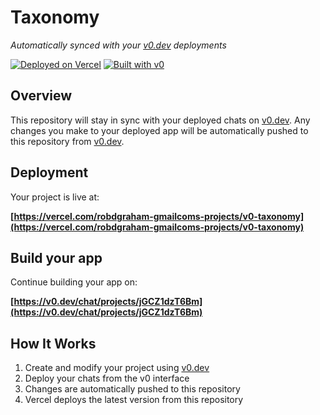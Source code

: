 # Taxonomy

*Automatically synced with your [v0.dev](https://v0.dev) deployments*

[![Deployed on Vercel](https://img.shields.io/badge/Deployed%20on-Vercel-black?style=for-the-badge&logo=vercel)](https://vercel.com/robdgraham-gmailcoms-projects/v0-taxonomy)
[![Built with v0](https://img.shields.io/badge/Built%20with-v0.dev-black?style=for-the-badge)](https://v0.dev/chat/projects/jGCZ1dzT6Bm)

## Overview

This repository will stay in sync with your deployed chats on [v0.dev](https://v0.dev).
Any changes you make to your deployed app will be automatically pushed to this repository from [v0.dev](https://v0.dev).

## Deployment

Your project is live at:

**[https://vercel.com/robdgraham-gmailcoms-projects/v0-taxonomy](https://vercel.com/robdgraham-gmailcoms-projects/v0-taxonomy)**

## Build your app

Continue building your app on:

**[https://v0.dev/chat/projects/jGCZ1dzT6Bm](https://v0.dev/chat/projects/jGCZ1dzT6Bm)**

## How It Works

1. Create and modify your project using [v0.dev](https://v0.dev)
2. Deploy your chats from the v0 interface
3. Changes are automatically pushed to this repository
4. Vercel deploys the latest version from this repository